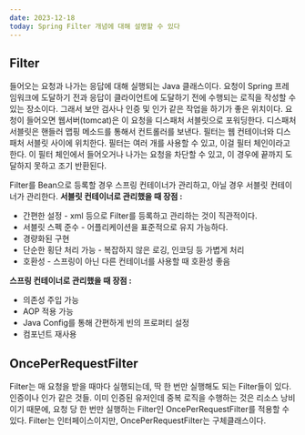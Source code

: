 ```yaml
---
date: 2023-12-18
today: Spring Filter 개념에 대해 설명할 수 있다
---
```


## Filter

들어오는 요청과 나가는 응답에 대해 실행되는 Java 클래스이다.
요청이 Spring 프레임워크에 도달하기 전과 응답이 클라이언트에 도달하기 전에 수행되는 로직을 작성할 수 있는 장소이다. 그래서 보안 검사나 인증 및 인가 같은 작업을 하기가 좋은 위치이다.
요청이 들어오면 웹서버(tomcat)은 이 요청을 디스패처 서블릿으로 포워딩한다. 디스패처 서블릿은 핸들러 맵핑 메소드를 통해서 컨트롤러를 보낸다.
필터는 웹 컨테이너와 디스패처 서블릿 사이에 위치한다.
필터는 여러 개를 사용할 수 있고, 이걸 필터 체인이라고 한다.
이 필터 체인에서 들어오거나 나가는 요청을 차단할 수 있고, 이 경우에 끝까지 도달하지 못하고 조기 반환된다.

Filter를 Bean으로 등록할 경우 스프링 컨테이너가 관리하고, 아닐 경우 서블릿 컨테이너가 관리한다.
**서블릿 컨테이너로 관리했을 때 장점 :**

- 간편한 설정 - xml 등으로 Filter를 등록하고 관리하는 것이 직관적이다.
- 서블릿 스펙 준수 - 어플리케이션을 표준적으로 유지 가능하다.
- 경량화된 구현
- 단순한 횡단 처리 가능 - 복잡하지 않은 로깅, 인코딩 등 가볍게 처리
- 호환성 - 스프링이 아닌 다른 컨테이너를 사용할 때 호환성 좋음

**스프링 컨테이너로 관리했을 때 장점 :**

- 의존성 주입 가능
- AOP 적용 가능
- Java Config를 통해 간편하게 빈의 프로퍼티 설정
- 컴포넌트 재사용

## OncePerRequestFilter

Filter는 매 요청을 받을 때마다 실행되는데, 딱 한 번만 실행해도 되는 Filter들이 있다. 인증이나 인가 같은 것들. 이미 인증된 유저인데 중복 로직을 수행하는 것은 리소스 낭비이기 때문에, 요청 당 한 번만 실행하는 Filter인 OncePerRequestFilter를 적용할 수 있다.
Filter는 인터페이스이지만, OncePerRequestFilter는 구체클래스이다.
